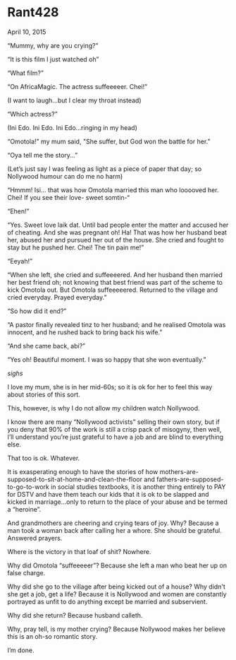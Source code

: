 # Rant428


April 10, 2015

“Mummy, why are you crying?”

“It is this film I just watched oh”

“What film?”

“On AfricaMagic. The actress suffeeeeer. Chei!”

(I want to laugh…but I clear my throat instead)

“Which actress?”

(Ini Edo. Ini Edo. Ini Edo…ringing in my head)

“Omotola!" my mum said, "She suffer, but God won the battle for her.”

“Oya tell me the story…”

(Let’s just say I was feeling as light as a piece of paper that day; so Nollywood humour can do me no harm)

“Hmmm! Isi… that was how Omotola married this man who looooved her. Chei! If you see their love- sweet somtin-“

“Ehen!”

“Yes. Sweet love laik dat. Until bad people enter the matter and accused her of cheating. And she was pregnant oh! Ha! That was how her husband beat her, abused her and pursued her out of the house. She cried and fought to stay but he pushed her. Chei! The tin pain me!”

“Eeyah!”

“When she left, she cried and suffeeeered. And her husband then married her best friend oh; not knowing that best friend was part of the scheme to kick Omotola out. But Omotola suffeeeeered. Returned to the village and cried everyday. Prayed everyday.”

“So how did it end?”

“A pastor finally revealed tinz to her husband; and he realised Omotola was innocent, and he rushed back to bring back his wife.”

“And she came back, abi?”

“Yes oh! Beautiful moment. I was so happy that she won eventually.”

*sighs*

I love my mum, she is in her mid-60s; so it is ok for her to feel this way about stories of this sort.

This, however, is why I do not allow my children watch Nollywood. 

I know there are many “Nollywood activists” selling their own story, but if you deny that 90% of the work is still a crisp pack of misogyny, then well, I’ll understand you’re just grateful to have a job and are blind to everything else.

That too is ok. Whatever.

It is exasperating enough to have the stories of how mothers-are-supposed-to-sit-at-home-and-clean-the-floor and fathers-are-supposed-to-go-to-work in social studies textbooks, it is another thing entirely to PAY for DSTV and have them teach our kids that it is ok to be slapped and kicked in marriage…only to return to the place of your abuse and be termed a “heroine”.

And grandmothers are cheering and crying tears of joy. Why? Because a man took a woman back after calling her a whore. She should be grateful. Answered prayers.

Where is the victory in that loaf of shit? Nowhere.

Why did Omotola “suffeeeeer”? Because she left a man who beat her up on false charge.

Why did she go to the village after being kicked out of a house? Why didn't she get a job, get a life? Because it is Nollywood and women are constantly portrayed as unfit to do anything except be married and subservient.

Why did she return? Because husband calleth.

Why, pray tell, is my mother crying? Because Nollywood makes her believe this is an oh-so romantic story.

I’m done.